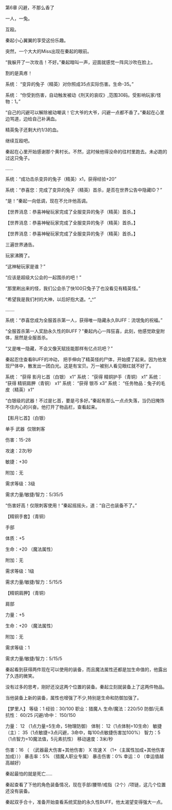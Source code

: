 第6章 闪避，不那么香了

一人，一兔。

互殴。

秦起小心翼翼的享受这份乐趣。

突然，一个大大的Miss出现在秦起的眼前。

“我躲开了一次攻击！不好。”秦起暗叫一声，迎面就感觉一阵风沙吹在脸上。

割的是真疼！

系统： “变异的兔子（精英）对你照成35点实际伤害。生命-35。”

系统： “你受到伤害，自动触发被动《刑天的哀叹》,范围30码。受影响玩家/怪物：1。”

“自己的闪避可以解除被动嘲讽！它大爷的大爷，闪避一点都不香了。”秦起在心里边骂道，边给自己补满血。 

精英兔子还剩大约1/3的血。

继续互殴吧。

秦起在心里开始感谢那个黄村长。不然，这时候他得没命的往村里跑去。未必跑的过这只兔子。

......

系统：“成功击杀变异的兔子（精英）x1，获得经验+20”

系统：“恭喜您：完成了变异的兔子（精英）首杀，是否在世界公告中隐藏ID？”

“是！”秦起一向低调，现在不允许他高调。

【世界消息：恭喜神秘玩家完成了全服变异的兔子（精英）首杀。】

【世界消息：恭喜神秘玩家完成了全服变异的兔子（精英）首杀。】

【世界消息：恭喜神秘玩家完成了全服变异的兔子（精英）首杀。】

三遍世界通告。

玩家沸腾了。

“这神秘玩家是谁？”

“应该是超级大公会的一起围杀的吧！”

“那里刷出来的怪，我们公会杀了快100只兔子了也没看见有精英怪。”

“希望我是我们村的大神，以后好抱大退。^_^”

.......

系统：“恭喜您成为全服首杀第一人，获得唯一隐藏永久BUFF：流氓兔的祝福。”

“全服首杀第一人奖励永久性的BUFF？”秦起内心一阵狂喜，此刻，他感觉欧皇附体，居然是全服首杀。

“又是唯一隐藏，不会又像天赋技能那样有亿点坑吧？”

秦起忍住查看BUFF的冲动， 把手伸向了精英怪的尸体，开始摸了起来。因为他发现尸体中，散发出一团白光。这是有宝贝。万一被别人看见眼红就不好了。

系统： “获得 影月匕首（白银） x1”
系统： “获得 精铜护手（青铜） x1”
系统： “获得 精铜肩胛（青铜） x1”
系统： “获得 银币 x3”
系统： “任务物品：兔子的毛皮（精英）x1”

“白银级的武器！不过是匕首，要是弓多好。”秦起有那么一点点失落，当仍旧掩饰不住内心的兴奋。他打开了物品栏，查看起来。

【影月匕首】（白银）

单手 武器  仅限刺客

伤害：15-28

攻速：2次/秒

敏捷：+30

附加：无

需求等级：3级

需求力量/敏捷/智力：5/35/5

“伤害好高！仅限刺客使用！”秦起摇摇头，道：“自己也装备不了。”

【精铜手套】（青铜）

手部

体质：+5

生命：+20 （魔法属性）

附加：无

需求等级：1级

需求力量/敏捷/智力：5/15/5

【精铜肩胛】（青铜）

肩部

力量：+5

生命：+20 （魔法属性）

附加：无

需求等级：1

需求力量/敏捷/智力：5/15/5

秦起看到获得两件现在可以使用的装备，而且魔法属性还都是加生命值的，他露出了久违的微笑。

没有过多的思考，刚好还没这两个位置的装备。秦起立刻就装备上了这两件物品。

当他装备上新的装备，属性也增强了不少,特别是生命和防御加强了。

【梦里人】
等级：1
经验：30/100
职业：猎魔人
生命/魔法：220/50
防御/元素抗性： 60/25
闪避/命中： 150/150

力量： 12 （1点力量=5生命，5物理防御）
体制： 12（1点体制=10生命）
敏捷（主）： 35（1点敏捷=3点闪避，3命中，每100点敏捷伤害加100%）
智力：5 （1点智力=10魔法值，5元素抗性）
移动速度：3米/秒

伤害：16 （ （武器最大伤害+其他伤害） X 攻速 X  （1+（主属性加成+其他伤害加成）））
暴击率：5% （猎魔人职业专属）
暴击伤害：0%
幸运：0 （幸运值越高越好）

秦起最怕的就是死亡.....

秦起查看了下他的角色装备情况，现在手部/腰带/戒指（2个）/项链，这几个位置还没有装备。

秦起双手合十，准备开始查看系统奖励的永久性BUFF。他太渴望变得强大一点。